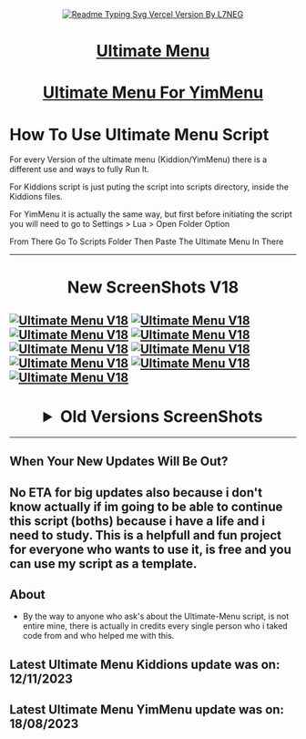 <div align="center">
  <a href="https://ghrmt.vercel.app"><img src="https://readme-typing-svg.vercel.app/?lines=Ultimate+Menu+Script;Most+Useful+Script;Written+By+L7NEG&font=Fira%20Code&size=31&center=true&width=380&height=50&duration=4000&pause=1000" alt="Readme Typing Svg Vercel Version By L7NEG"></a>
</div>

<div align="center">
  <h1><a href="https://www.unknowncheats.me/forum/grand-theft-auto-v/565688-ultimate-menu-script.html">Ultimate Menu</a></h1>
</div>

<div align="center">
  <h1><a href="https://www.unknowncheats.me/forum/grand-theft-auto-v/597103-ultimate-menu-yimmenu.html">Ultimate Menu For YimMenu</a></h1>
</div>


# How To Use Ultimate Menu Script
For every Version of the ultimate menu (Kiddion/YimMenu) there is a different use and ways to fully Run It. 

For Kiddions script is just puting the script into scripts directory, inside the Kiddions files.

For YimMenu it is actually the same way, but first before initiating the script you will need to go to Settings > Lua > Open Folder Option 

From There Go To Scripts Folder Then Paste The Ultimate Menu In There

--------------------------------------------------------------------------------------------------
<div align="center">
  <h1> New ScreenShots V18</h1>
</div>

[![Ultimate Menu V18](https://i.imgur.com/Q04ceX5.png)](https://i.imgur.com/Q04ceX5.png)
[![Ultimate Menu V18](https://i.imgur.com/J3vquqW.png)](https://i.imgur.com/J3vquqW.png)
[![Ultimate Menu V18](https://i.imgur.com/OKD4ruV.png)](https://i.imgur.com/OKD4ruV.png)
[![Ultimate Menu V18](https://i.imgur.com/MmRIRzW.png)](https://i.imgur.com/MmRIRzW.png)
[![Ultimate Menu V18](https://i.imgur.com/tuVD0wg.png)](https://i.imgur.com/tuVD0wg.png)
[![Ultimate Menu V18](https://i.imgur.com/b2erLqZ.png)](https://i.imgur.com/b2erLqZ.png)
[![Ultimate Menu V18](https://i.imgur.com/C1nhfs6.png)](https://i.imgur.com/C1nhfs6.png)
[![Ultimate Menu V18](https://i.imgur.com/2kNARYV.png)](https://i.imgur.com/2kNARYV.png)
[![Ultimate Menu V18](https://i.imgur.com/vfsnLz4.png)](https://i.imgur.com/vfsnLz4.png)
--------------------------------------------------------------------------------------------------
<div align="center"> <h1> <details>
  <summary>Old Versions ScreenShots</summary>

[![Old Versions ScreenShots](https://i.imgur.com/5ovnXIS.png)](https://i.imgur.com/5ovnXIS.png)
[![Old Versions ScreenShots](https://i.imgur.com/HtOYaT2.png)](https://i.imgur.com/HtOYaT2.png)
[![Old Versions ScreenShots](https://i.imgur.com/wSw48p7.png)](https://i.imgur.com/wSw48p7.png)
[![Old Versions ScreenShots](https://i.imgur.com/jz13ysV.png)](https://i.imgur.com/jz13ysV.png)
[![Old Versions ScreenShots](https://i.imgur.com/NlATJNG.png)](https://i.imgur.com/NlATJNG.png)
[![Old Versions ScreenShots](https://i.imgur.com/SSf5TwH.png)](https://i.imgur.com/SSf5TwH.png)
[![Old Versions ScreenShots](https://i.imgur.com/0QDgNad.png)](https://i.imgur.com/0QDgNad.png)
[![Old Versions ScreenShots](https://i.imgur.com/oBnOqdG.png)](https://i.imgur.com/oBnOqdG.png)
[![Old Versions ScreenShots](https://i.imgur.com/gspkbJq.png)](https://i.imgur.com/gspkbJq.png)
[![Old Versions ScreenShots](https://i.imgur.com/fQnOyPM.png)](https://i.imgur.com/fQnOyPM.png)
[![Old Versions ScreenShots](https://i.imgur.com/Zfiv9po.png)](https://i.imgur.com/Zfiv9po.png)
[![Old Versions ScreenShots](https://i.imgur.com/I7QHqM8.png)](https://i.imgur.com/I7QHqM8.png)
[![Old Versions ScreenShots](https://i.imgur.com/b0JmgBF.png)](https://i.imgur.com/b0JmgBF.png)
[![Old Versions ScreenShots](https://i.imgur.com/qZpu6Uo.png)](https://i.imgur.com/qZpu6Uo.png)
[![Old Versions ScreenShots](https://i.imgur.com/EFF9efF.png)](https://i.imgur.com/EFF9efF.png)
[![Old Versions ScreenShots](https://i.imgur.com/9QRULhG.png)](https://i.imgur.com/9QRULhG.png)
[![Old Versions ScreenShots](https://i.imgur.com/bas1EOp.png)](https://i.imgur.com/bas1EOp.png)
[![Old Versions ScreenShots](https://i.imgur.com/JMkmB7X.png)](https://i.imgur.com/JMkmB7X.png)
[![Old Versions ScreenShots](https://i.imgur.com/Im3W9vf.png)](https://i.imgur.com/Im3W9vf.png)
[![Old Versions ScreenShots](https://i.imgur.com/qw4ir1P.png)](https://i.imgur.com/qw4ir1P.png)
[![Old Versions ScreenShots](https://i.imgur.com/IZmhyCp.png)](https://i.imgur.com/IZmhyCp.png)
[![Old Versions ScreenShots](https://i.imgur.com/EN7gLdh.png)](https://i.imgur.com/EN7gLdh.png)
[![Old Versions ScreenShots](https://i.imgur.com/rSPdw5D.png)](https://i.imgur.com/rSPdw5D.png)
[![Old Versions ScreenShots](https://i.imgur.com/KOF7T0I.png)](https://i.imgur.com/KOF7T0I.png)
[![Old Versions ScreenShots](https://i.imgur.com/c6XapmD.png)](https://i.imgur.com/c6XapmD.png)
[![Old Versions ScreenShots](https://i.imgur.com/YNsHiEz.png)](https://i.imgur.com/YNsHiEz.png)
[![Old Versions ScreenShots](https://i.imgur.com/D1JDwWy.png)](https://i.imgur.com/D1JDwWy.png)
[![Old Versions ScreenShots](https://i.imgur.com/uRU7pEJ.png)](https://i.imgur.com/uRU7pEJ.png)
[![Old Versions ScreenShots](https://i.imgur.com/QqqTWhV.png)](https://i.imgur.com/QqqTWhV.png)
[![Old Versions ScreenShots](https://i.imgur.com/FfeC0g0.png)](https://i.imgur.com/FfeC0g0.png)
[![Old Versions ScreenShots](https://i.imgur.com/ewUvo9k.png)](https://i.imgur.com/ewUvo9k.png)
[![Old Versions ScreenShots](https://i.imgur.com/aIR70Sq.png)](https://i.imgur.com/aIR70Sq.png)
[![Old Versions ScreenShots](https://i.imgur.com/M33uCnH.png)](https://i.imgur.com/M33uCnH.png)
[![Old Versions ScreenShots](https://i.imgur.com/wuS93Jy.png)](https://i.imgur.com/wuS93Jy.png)
[![Old Versions ScreenShots](https://i.imgur.com/IGrWFv4.png)](https://i.imgur.com/IGrWFv4.png)
[![Old Versions ScreenShots](https://i.imgur.com/Wwcu6uJ.png)](https://i.imgur.com/Wwcu6uJ.png)
[![Old Versions ScreenShots](https://i.imgur.com/Cw3lR0K.png)](https://i.imgur.com/Cw3lR0K.png)
[![Old Versions ScreenShots](https://i.imgur.com/sK8v823.png)](https://i.imgur.com/sK8v823.png)
[![Old Versions ScreenShots](https://i.imgur.com/TU2a1dL.png)](https://i.imgur.com/TU2a1dL.png)
[![Old Versions ScreenShots](https://i.imgur.com/I4BKPNx.png)](https://i.imgur.com/I4BKPNx.png)
[![Old Versions ScreenShots](https://i.imgur.com/TfUzBnL.png)](https://i.imgur.com/TfUzBnL.png)
[![Old Versions ScreenShots](https://i.imgur.com/he7jVbf.png)](https://i.imgur.com/he7jVbf.png)
[![Old Versions ScreenShots](https://i.imgur.com/2gFkwgd.png)](https://i.imgur.com/2gFkwgd.png)
[![Old Versions ScreenShots](https://i.imgur.com/0JTNdeR.png)](https://i.imgur.com/0JTNdeR.png)
[![Old Versions ScreenShots](https://i.imgur.com/ZOhngs0.png)](https://i.imgur.com/ZOhngs0.png)
[![Old Versions ScreenShots](https://i.imgur.com/JdGNN5u.png)](https://i.imgur.com/JdGNN5u.png)
[![Old Versions ScreenShots](https://i.imgur.com/g1E5tET.png)](https://i.imgur.com/g1E5tET.png)
[![Old Versions ScreenShots](https://i.imgur.com/us8pTnv.png)](https://i.imgur.com/us8pTnv.png)
[![Old Versions ScreenShots](https://i.imgur.com/UxNxSD2.png)](https://i.imgur.com/UxNxSD2.png)
[![Old Versions ScreenShots](https://i.imgur.com/dsaBz9M.png)](https://i.imgur.com/dsaBz9M.png)
[![Old Versions ScreenShots](https://i.imgur.com/ahzoYzX.png)](https://i.imgur.com/ahzoYzX.png)
[![Old Versions ScreenShots](https://i.imgur.com/AR0fcUS.png)](https://i.imgur.com/AR0fcUS.png)
[![Old Versions ScreenShots](https://i.imgur.com/4BWvVJx.png)](https://i.imgur.com/4BWvVJx.png)
[![Old Versions ScreenShots](https://i.imgur.com/M5RIvvm.png)](https://i.imgur.com/M5RIvvm.png)
[![Old Versions ScreenShots](https://i.imgur.com/weSH8H1.png)](https://i.imgur.com/weSH8H1.png)
  
</details> </h1> </div>

--------------------------------------------------------------------------------------------------
## When Your New Updates Will Be Out?
No ETA for big updates also because i don't know actually if im going to be able to continue this script (boths) because i have a life and i need to study. This is a helpfull and fun project for everyone who wants to use it, is free and you can use my script as a template.
--------------------------------------------------------------------------------------------------
## About
-  By the way to anyone who ask's about the Ultimate-Menu script, is not entire mine, there is actually in credits every single person who i taked code from and who helped me with this.
## Latest Ultimate Menu Kiddions update was on: 12/11/2023
## Latest Ultimate Menu YimMenu update was on: 18/08/2023
